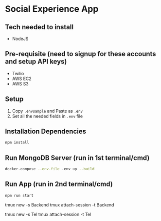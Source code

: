 # Social Experience App

## Tech needed to install

- NodeJS

## Pre-requisite (need to signup for these accounts and setup API keys)

- Twilio
- AWS EC2
- AWS S3

## Setup

1. Copy `.envsample` and Paste as `.env`
2. Set all the needed fields in `.env` file

## Installation Dependencies

```sh
npm install
```

## Run MongoDB Server (run in 1st terminal/cmd)

```sh
docker-compose --env-file .env up --build
```

## Run App (run in 2nd terminal/cmd)

```sh
npm run start
```

tmux new -s Backend
tmux attach-session -t Backend

tmux new -s Tel
tmux attach-session -t Tel
